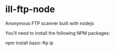 # ill-ftp-node
Anonymous FTP scanner built with nodejs

You’ll need to install the following NPM packages:

npm install basic-ftp ip
